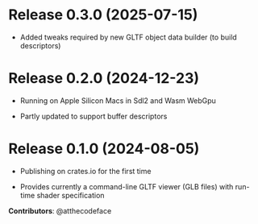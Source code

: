 # Release 0.3.0 (2025-07-15)

- Added tweaks required by new GLTF object data builder (to build descriptors)

# Release 0.2.0 (2024-12-23)

- Running on Apple Silicon Macs in Sdl2 and Wasm WebGpu

- Partly updated to support buffer descriptors

# Release 0.1.0 (2024-08-05)

- Publishing on crates.io for the first time

- Provides currently a command-line GLTF viewer (GLB files) with run-time shader specification

**Contributors**: @atthecodeface
